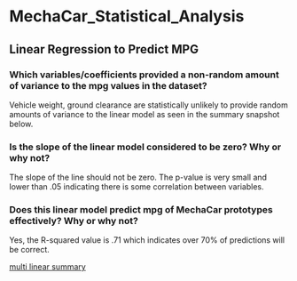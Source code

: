 # MechaCar_Statistical_Analysis

## Linear Regression to Predict MPG
### Which variables/coefficients provided a non-random amount of variance to the mpg values in the dataset?
Vehicle weight, ground clearance are statistically unlikely to provide random amounts of variance to the linear model as seen in the summary snapshot below.

### Is the slope of the linear model considered to be zero? Why or why not?
The slope of the line should not be zero.  The p-value is very small and lower than .05 indicating there is some correlation between variables.

### Does this linear model predict mpg of MechaCar prototypes effectively? Why or why not?
Yes, the R-squared value is .71 which indicates over 70% of predictions will be correct.

[multi linear summary](Images/Summary1.PNG)
